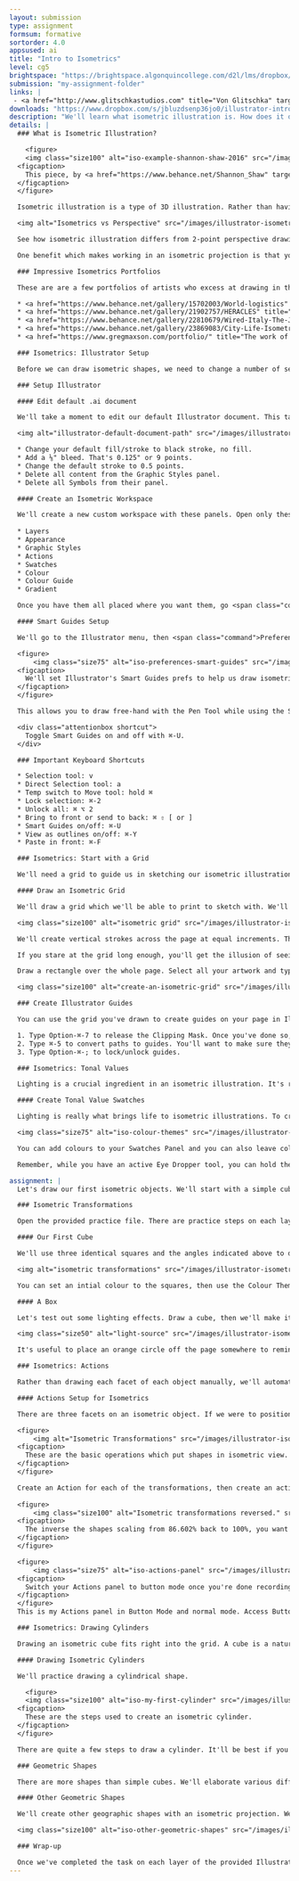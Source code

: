 ```yaml
---
layout: submission
type: assignment
formsum: formative
sortorder: 4.0
appsused: ai
title: "Intro to Isometrics"
level: cg5
brightspace: "https://brightspace.algonquincollege.com/d2l/lms/dropbox/user/folder_submit_files.d2l?db=543589&grpid=0&isprv=0&bp=0&ou=565781"
submission: "my-assignment-folder"
links: |
 - <a href="http://www.glitschkastudios.com" title="Von Glitschka" target="_blank">Von Glitschka's site</a>
downloads: "https://www.dropbox.com/s/jbluzdsenp36jo0/illustrator-intro-to-isometrics.ai.zip?dl=1"
description: "We'll learn what isometric illustration is. How does it differ from drawing in a two-point perspective? We'll look at some examples and applications for isometrics."
details: | 
  ### What is Isometric Illustration?

    <figure>
    <img class="size100" alt="iso-example-shannon-shaw-2016" src="/images/illustrator-isometric-illustration/iso-example-shannon-shaw-2016.jpg">
  <figcaption>
    This piece, by <a href="https://www.behance.net/Shannon_Shaw" target="_blank" title="Shannon Shaw on Behance">Shannon Shaw</a> (2016) depicts the transition from Summer to Autumn.
  </figcaption>
  </figure>

  Isometric illustration is a type of 3D illustration. Rather than having lines lead to vanishing points, those lines are parallel. Isometric illustration is a very functional type of illustration which can communicate a message in a simple way that other styles cannot. It's both fun and very effective. And the process is at once challenging and rewarding. <a href="https://goo.gl/ueH6qT" title="Examples of isometric illustrations" target="_blank">These are some examples</a> of isometric illustration.

  <img alt="Isometrics vs Perspective" src="/images/illustrator-isometric-illustration/persp-vs-iso.svg">

  See how isometric illustration differs from 2-point perspective drawing. This is how isometric transformations work. We'll examine how to build such shapes in Illustrator quickly and accurately.

  One benefit which makes working in an isometric projection is that you can move objects anywhere in the scene. The objects fit to the isometric grid no matter where they are on the page. You can scale them at will. Because there are no vanishing points, everything just fits. You can give the illusion of perspective simply by positioning objects and scaling them.

  ### Impressive Isometrics Portfolios

  These are are a few portfolios of artists who excess at drawing in the isometric form. The first and most important one to look at is <a href="http://www.glitschkastudios.com" title="Von Glitschka" target="_blank">Von Glitschka's web site</a>. He was the inspiration for this assignment. 

  * <a href="https://www.behance.net/gallery/15702003/World-logistics" title="The work of Olga Baranova" target="_blank">Olga Baranova</a>
  * <a href="https://www.behance.net/gallery/21902757/HERACLES" title="The work of Design Cartel" target="_blank">Design Cartel</a>
  * <a href="https://www.behance.net/gallery/22810679/Wired-Italy-The-Job-Issue-cover-animation" title="The work of Marco Goran Romano" target="_blank">Marco Goran Romano</a>
  * <a href="https://www.behance.net/gallery/23869083/City-Life-Isometric-Cityscape" title="The work of Coen Pohl" target="_blank">Coen Pohl</a>
  * <a href="https://www.gregmaxson.com/portfolio/" title="The work of Greg Maxon" target="_blank">Greg Maxon</a>

  ### Isometrics: Illustrator Setup

  Before we can draw isometric shapes, we need to change a number of settings in Illustrator.

  ### Setup Illustrator

  #### Edit default .ai document

  We'll take a moment to edit our default Illustrator document. This task isn't specific to this project. It's just a useful thing to do.

  <img alt="illustrator-default-document-path" src="/images/illustrator-isometric-illustration/illustrator-default-document-path.jpg">

  * Change your default fill/stroke to black stroke, no fill.
  * Add a ⅛" bleed. That's 0.125" or 9 points.
  * Change the default stroke to 0.5 points.
  * Delete all content from the Graphic Styles panel.
  * Delete all Symbols from their panel.

  #### Create an Isometric Workspace

  We'll create a new custom workspace with these panels. Open only these panels.
    
  * Layers
  * Appearance
  * Graphic Styles
  * Actions
  * Swatches
  * Colour
  * Colour Guide
  * Gradient

  Once you have them all placed where you want them, go <span class="command">Window > Workspace > New Workspace...</span>. Give it a name, like Isometrics.

  #### Smart Guides Setup

  We'll go to the Illustrator menu, then <span class="command">Preferences > Smart Guides...</span>

  <figure>
      <img class="size75" alt="iso-preferences-smart-guides" src="/images/illustrator-isometric-illustration/iso-preferences-smart-guides.jpg">
  <figcaption>
    We'll set Illustrator's Smart Guides prefs to help us draw isometrically.
  </figcaption>
  </figure>

  This allows you to draw free-hand with the Pen Tool while using the Smart Guides to help you stay in an isometric projection. So, you don't need to use your actions for everything.

  <div class="attentionbox shortcut">
    Toggle Smart Guides on and off with ⌘-U.
  </div>

  ### Important Keyboard Shortcuts

  * Selection tool: v
  * Direct Selection tool: a
  * Temp switch to Move tool: hold ⌘
  * Lock selection: ⌘-2
  * Unlock all: ⌘ ⌥ 2
  * Bring to front or send to back: ⌘ ⇧ [ or ]
  * Smart Guides on/off: ⌘-U
  * View as outlines on/off: ⌘-Y
  * Paste in front: ⌘-F

  ### Isometrics: Start with a Grid

  We'll need a grid to guide us in sketching our isometric illustration. In this unit, we'll draw that grid on our page which we can also use to draw our final work.

  #### Draw an Isometric Grid

  We'll draw a grid which we'll be able to print to sketch with. We'll also be able to use it to draw our work with.

  <img class="size100" alt="isometric grid" src="/images/illustrator-isometric-illustration/iso-grid.svg">

  We'll create vertical strokes across the page at equal increments. This increment will be the density of your grid. Once you have paths across the page, rotate them all -60º. Once you've done so, reflect the rotated ones vertically. You'll end up with the effect above.

  If you stare at the grid long enough, you'll get the illusion of seeing cubes throughout.

  Draw a rectangle over the whole page. Select all your artwork and type <span class="command">⌘-7</span> to create a Clipping Group. Now you have a grid you can print. Print one, then use a tracing paper overlay to draw your sketches.

  <img class="size100" alt="create-an-isometric-grid" src="/images/illustrator-isometric-illustration/create-an-isometric-grid.jpg">

  ### Create Illustrator Guides

  You can use the grid you've drawn to create guides on your page in Illustrator. Duplicated the whole grid.

  1. Type Option-⌘-7 to release the Clipping Mask. Once you've done so, select all the paths.
  2. Type ⌘-5 to convert paths to guides. You'll want to make sure they're locked.
  3. Type Option-⌘-; to lock/unlock guides.

  ### Isometrics: Tonal Values

  Lighting is a crucial ingredient in an isometric illustration. It's really going to drive home the three dimensional appearance of your artwork. We'll set up swatches with tonal values to help you get there.

  #### Create Tonal Value Swatches

  Lighting is really what brings life to isometric illustrations. To create lighting effects, we'll choose a key colour. We will then derive a range of tonal values from that colour using the Colour Guide panel. The colours will be saved in our Swatches panel for easy access.

  <img class="size75" alt="iso-colour-themes" src="/images/illustrator-isometric-illustration/iso-colour-values.jpg">

  You can add colours to your Swatches Panel and you can also leave colour chips outside of your artboard.

  Remember, while you have an active Eye Dropper tool, you can hold the ⌘ key to temporarily switch to the Selection Tool to select artwork, then sample a new colour.

assignment: |
  Let's draw our first isometric objects. We'll start with a simple cube. We'll explore how lighting can affect objects in surprising ways.

  ### Isometric Transformations

  Open the provided practice file. There are practice steps on each layer in the file. We'll do these together.

  #### Our First Cube

  We'll use three identical squares and the angles indicated above to draw our first cube.

  <img alt="isometric transformations" src="/images/illustrator-isometric-illustration/iso-transformations.svg">

  You can set an intial colour to the squares, then use the Colour Themes to create the lighting effects.

  #### A Box

  Let's test out some lighting effects. Draw a cube, then we'll make it look like it's hollow with the help of a light source.

  <img class="size50" alt="light-source" src="/images/illustrator-isometric-illustration/iso-light-source.svg">

  It's useful to place an orange circle off the page somewhere to remind me of my light source location. Once you've done so, select colours which will create the lighting on the box.

  ### Isometrics: Actions

  Rather than drawing each facet of each object manually, we'll automate the process. Let's create actions to move facets the an isometric projection. We'll also create actions to make them flat again. An *undo* of sorts.

  #### Actions Setup for Isometrics

  There are three facets on an isometric object. If we were to position each facet manually, we'd never finish a project. It would be much too tedious. Actions are the perfect solution to speed things up.

  <figure>
      <img alt="Isometric Transformations" src="/images/illustrator-isometric-illustration/iso-transformations.svg">
  <figcaption>
    These are the basic operations which put shapes in isometric view.
  </figcaption>
  </figure>

  Create an Action for each of the transformations, then create an action with the exact reversed steps so we have an 'undo' function. 
   
  <figure>
      <img class="size100" alt="Isometric transformations reversed." src="/images/illustrator-isometric-illustration/iso-transformations-reversed.svg">
  <figcaption>
    The inverse the shapes scaling from 86.602% back to 100%, you want to use 115.47%.
  </figcaption>
  </figure>

  <figure>
      <img class="size75" alt="iso-actions-panel" src="/images/illustrator-isometric-illustration/iso-actions-panel.jpg">
  <figcaption>
    Switch your Actions panel to button mode once you're done recording all the actions.
  </figcaption>
  </figure>
  This is my Actions panel in Button Mode and normal mode. Access Button Mode from the panel's menu once you're done recording all the actions.

  ### Isometrics: Drawing Cylinders

  Drawing an isometric cube fits right into the grid. A cube is a natural. But what about a cylinder? We'll explore how to draw cylindrical shapes in an isometric view.

  #### Drawing Isometric Cylinders

  We'll practice drawing a cylindrical shape.

    <figure>
    <img class="size100" alt="iso-my-first-cylinder" src="/images/illustrator-isometric-illustration/iso-my-first-cylinder.svg">
  <figcaption>
    These are the steps used to create an isometric cylinder.
  </figcaption>
  </figure>

  There are quite a few steps to draw a cylinder. It'll be best if you repeat them often...

  ### Geometric Shapes

  There are more shapes than simple cubes. We'll elaborate various different geometric shapes in isometric projection.

  #### Other Geometric Shapes

  We'll create other geographic shapes with an isometric projection. We'll create a pyramid, a cylinder, a cone, a pyramid and a hexagon and sphere. Child's play.

  <img class="size100" alt="iso-other-geometric-shapes" src="/images/illustrator-isometric-illustration/iso-other-geometric-shapes.svg">

  ### Wrap-up

  Once we've completed the task on each layer of the provided Illustrator document, you'll save it to submit on Brightspace.
---
```

